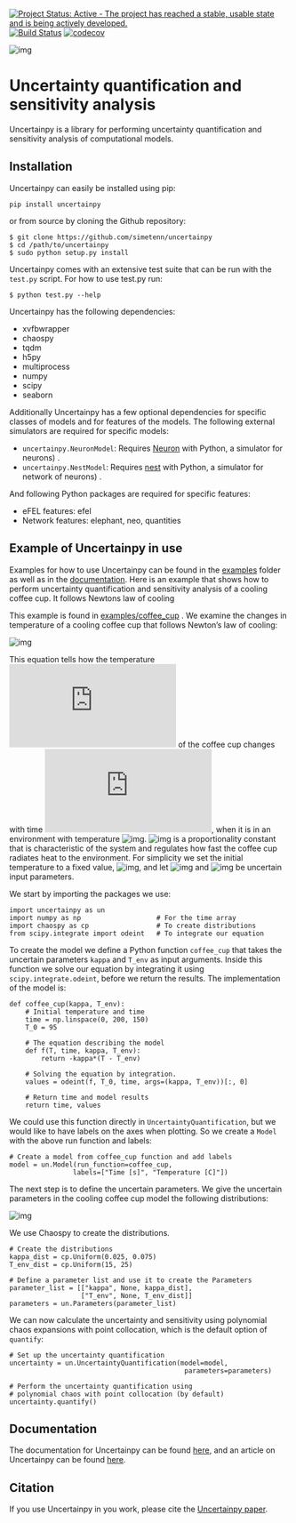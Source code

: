[![Project Status: Active - The project has reached a stable, usable state and is being actively developed.](http://www.repostatus.org/badges/latest/active.svg)](http://www.repostatus.org/#active)
[![Build Status](https://travis-ci.com/simetenn/uncertainpy.svg?token=aSp3vyuQyzq8iEpgpnpb&branch=master)](https://travis-ci.com/simetenn/uncertainpy)
[![codecov](https://codecov.io/gh/simetenn/uncertainpy/branch/master/graph/badge.svg?token=BFXnBcPbMA)](https://codecov.io/gh/simetenn/uncertainpy)

![img](https://github.com/simetenn/uncertainpy/blob/master/logo/logo.svg)

# Uncertainty quantification and sensitivity analysis

Uncertainpy is a library for performing uncertainty quantification and sensitivity
analysis of computational models.

## Installation

Uncertainpy can easily be installed using pip:

    pip install uncertainpy

or from source by cloning the Github repository:

    $ git clone https://github.com/simetenn/uncertainpy
    $ cd /path/to/uncertainpy
    $ sudo python setup.py install

Uncertainpy comes with an extensive test suite that can be run with the `test.py` script.
For how to use test.py run:

    $ python test.py --help

Uncertainpy has the following dependencies:

* xvfbwrapper
* chaospy
* tqdm
* h5py
* multiprocess
* numpy
* scipy
* seaborn

Additionally Uncertainpy has a few optional dependencies for specific classes of models and for features of the models.
The following external simulators are required for specific models:

* `uncertainpy.NeuronModel`: Requires [Neuron](https://www.neuron.yale.edu/neuron/download) with Python, a simulator for neurons) .
* `uncertainpy.NestModel`: Requires [nest](http://www.nest-simulator.org/installation/)  with Python, a simulator for network of neurons) .

And following Python packages are required for specific features:

* eFEL features: efel
* Network features: elephant, neo, quantities

## Example of Uncertainpy in use

Examples for how to use Uncertainpy can be found in the [examples](https://github.com/simetenn/uncertainpy/tree/master/examples) folder as well as in the [documentation]().
Here is an example that shows how to perform uncertainty quantification and
sensitivity analysis of a cooling coffee cup.
It follows Newtons law of cooling

This example is found in [examples/coffee_cup](https://github.com/simetenn/uncertainpy/tree/master/examples/coffee_cup) .
We examine the changes in temperature of a cooling coffee cup that
follows Newton’s law of cooling:

<!-- \frac{dT(t)}{dt} = -\kappa(T(t) - T_{env}) -->
![img](http://latex.codecogs.com/svg.latex?\frac{dT(t)}{dt}%3D-\kappa(T(t)-T_{env}))

This equation tells how the temperature ![img](http://latex.codecogs.com/svg.latex?T)
of the coffee cup changes with time ![img](http://latex.codecogs.com/svg.latex?t),
when it is in an environment with temperature
![img](http://latex.codecogs.com/svg.latex?T_{env}).
![img](http://latex.codecogs.com/svg.latex?\kappa}) is a proportionality
constant that is characteristic of the system and regulates how fast the coffee
cup radiates heat to the environment.
For simplicity we set the initial temperature to a fixed value, ![img](http://latex.codecogs.com/svg.latex?%24T_0%3D95^\circ\text{C}%24),
and let ![img](http://latex.codecogs.com/svg.latex?\kappa}) and ![img](http://latex.codecogs.com/svg.latex?T_{env}) be uncertain input parameters.

We start by importing the packages we use:

    import uncertainpy as un
    import numpy as np                   # For the time array
    import chaospy as cp                 # To create distributions
    from scipy.integrate import odeint   # To integrate our equation

To create the model we define a Python function `coffee_cup` that
takes the uncertain parameters `kappa` and `T_env` as input arguments.
Inside this function we solve our equation by integrating it using
`scipy.integrate.odeint`,
before we return the results.
The implementation of the model is:

    def coffee_cup(kappa, T_env):
        # Initial temperature and time
        time = np.linspace(0, 200, 150)
        T_0 = 95

        # The equation describing the model
        def f(T, time, kappa, T_env):
            return -kappa*(T - T_env)

        # Solving the equation by integration.
        values = odeint(f, T_0, time, args=(kappa, T_env))[:, 0]

        # Return time and model results
        return time, values

We could use this function directly in `UncertaintyQuantification`,
but we would like to have labels on the axes when plotting.
So we create a `Model` with the above run function and labels:

    # Create a model from coffee_cup function and add labels
    model = un.Model(run_function=coffee_cup,
                    labels=["Time [s]", "Temperature [C]"])

The next step is to define the uncertain parameters.
We give the uncertain parameters in the cooling coffee cup model the following
distributions:

<!-- \begin{align}
    \kappa &= \mathrm{Uniform}(0.025, 0.075), \\
    T_{env} &= \mathrm{Uniform}(15, 25).
\end{align} -->

![img](http://latex.codecogs.com/svg.latex?\begin{align*}%0D%0A\kappa%26%3D\mathrm{Uniform}(0.025%2C0.075)%2C\\\\%0D%0AT_{env}%26%3D\mathrm{Uniform}(15%2C25).%0D%0A\end{align*})


We use Chaospy to create the distributions.

    # Create the distributions
    kappa_dist = cp.Uniform(0.025, 0.075)
    T_env_dist = cp.Uniform(15, 25)

    # Define a parameter list and use it to create the Parameters
    parameter_list = [["kappa", None, kappa_dist],
                      ["T_env", None, T_env_dist]]
    parameters = un.Parameters(parameter_list)


We can now calculate the uncertainty and sensitivity using polynomial chaos
expansions with point collocation,
which is the default option of `quantify`:

    # Set up the uncertainty quantification
    uncertainty = un.UncertaintyQuantification(model=model,
                                                parameters=parameters)

    # Perform the uncertainty quantification using
    # polynomial chaos with point collocation (by default)
    uncertainty.quantify()


## Documentation

The documentation for Uncertainpy can be found [here](),
and an article on Uncertainpy can be found [here]().

## Citation

If you use Uncertainpy in you work, please cite the [Uncertainpy paper]().
